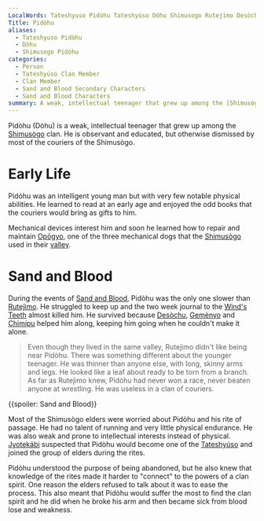 ```yaml
---
LocalWords: Tateshyuso Pidòhu Tateshyúso Dòhu Shimusogo Rutejìmo Desòchu Gemènyo Chimípu Opōgyo Shimusògo shimusogo Jyotekábi
Title: Pidòhu
aliases:
  - Tateshyuso Pidòhu
  - Dòhu
  - Shimusogo Pidòhu
categories:
  - Person
  - Tateshyúso Clan Member
  - Clan Member
  - Sand and Blood Secondary Characters
  - Sand and Blood Characters
summary: A weak, intellectual teenager that grew up among the [Shimusògo]() clan.
---
```


Pidòhu (Dòhu) is a weak, intellectual teenager that grew up among the [Shimusògo]() clan. He is observant and educated, but otherwise dismissed by most of the couriers of the Shimusògo.

# Early Life

Pidòhu was an intelligent young man but with very few notable physical abilities. He learned to read at an early age and enjoyed the odd books that the couriers would bring as gifts to him.

Mechanical devices interest him and soon he learned how to repair and maintain [Opōgyo](), one of the three mechanical dogs that the [Shimusògo]() used in their [valley](/shimusogo-valley/).

# Sand and Blood

During the events of [Sand and Blood](), Pidòhu was the only one slower than [Rutejìmo](). He struggled to keep up and the two week journal to the [Wind's Teeth]() almost killed him. He survived because [Desòchu](), [Gemènyo]() and [Chimípu]() helped him along, keeping him going when he couldn't make it alone.

> Even though they lived in the same valley, Rutejìmo didn't like being near Pidòhu. There was something different about the younger teenager. He was thinner than anyone else, with long, skinny arms and legs. He looked like a leaf about ready to be torn from a branch. As far as Rutejìmo knew, Pidòhu had never won a race, never beaten anyone at wrestling. He was useless in a clan of couriers.

{{spoiler: Sand and Blood}}

Most of the Shimusògo elders were worried about Pidòhu and his rite of passage. He had no talent of running and very little physical endurance. He was also weak and prone to intellectual interests instead of physical. [Jyotekábi]() suspected that Pidòhu would become one of the [Tateshyúso]() and joined the group of elders during the rites.

Pidòhu understood the purpose of being abandoned, but he also knew that knowledge of the rites made it harder to "connect" to the powers of a clan spirit. One reason the elders refused to talk about it was to ease the process. This also meant that Pidòhu would suffer the most to find the clan spirit and he did when he broke his arm and then became sick from blood lose and weakness.

